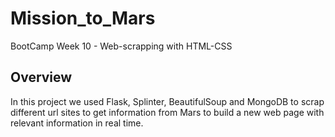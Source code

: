 # Mission_to_Mars
BootCamp Week 10 - Web-scrapping with HTML-CSS
## Overview
In this project we used Flask, Splinter, BeautifulSoup and MongoDB to scrap different url sites to get information from Mars to 
build a new web page with relevant information in real time.

